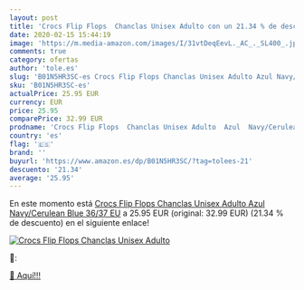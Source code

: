 ```yaml
---
layout: post
title: 'Crocs Flip Flops  Chanclas Unisex Adulto con un 21.34 % de descuento'
date: 2020-02-15 15:44:19
image: 'https://m.media-amazon.com/images/I/31vtDeqEevL._AC_._SL400_.jpg'
comments: true
category: ofertas
author: 'tole.es'
slug: 'B01N5HR3SC-es Crocs Flip Flops Chanclas Unisex Adulto Azul Navy/Cerulean...'
sku: 'B01N5HR3SC-es'
actualPrice: 25.95 EUR
currency: EUR
price: 25.95
comparePrice: 32.99 EUR
prodname: 'Crocs Flip Flops  Chanclas Unisex Adulto  Azul  Navy/Cerulean Blue   36/37 EU'
country: 'es'
flag: '🇪🇸'
brand: ''
buyurl: 'https://www.amazon.es/dp/B01N5HR3SC/?tag=tolees-21'
descuento: '21.34'
average: '25.95'
---
```


En este momento está [Crocs Flip Flops  Chanclas Unisex Adulto  Azul  Navy/Cerulean Blue   36/37 EU](https://www.amazon.es/dp/B01N5HR3SC/?tag=tolees-21) a 25.95 EUR (original: 32.99 EUR) (21.34 %  de descuento) en el siguiente enlace!

[![Crocs Flip Flops  Chanclas Unisex Adulto](https://m.media-amazon.com/images/I/31vtDeqEevL._AC_._SL400_.jpg)](https://www.amazon.es/dp/B01N5HR3SC/?tag=tolees-21)

🔎:


[🛒 Aquí!!!](https://www.amazon.es/dp/B01N5HR3SC/?tag=tolees-21)
